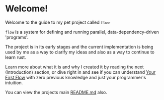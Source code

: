 # Welcome!

Welcome to the guide to my pet project called `flow`

`flow` is a system for defining and running parallel, data-dependency-driven 'programs'.
 
 The project is in its early stages and the current implementation is being used by me as a way
 to clarify my ideas and also as a way to continue to learn rust.
 
 Learn more about what it is and why I created it by reading the next (Introduction) section, 
 or dive right in and see if you can understand [Your First Flow](first_flow/first_flow.md)
 with zero previous knowledge and just your programmer's intuition.
 
 You can view the projects main [README.md](README.md) also.